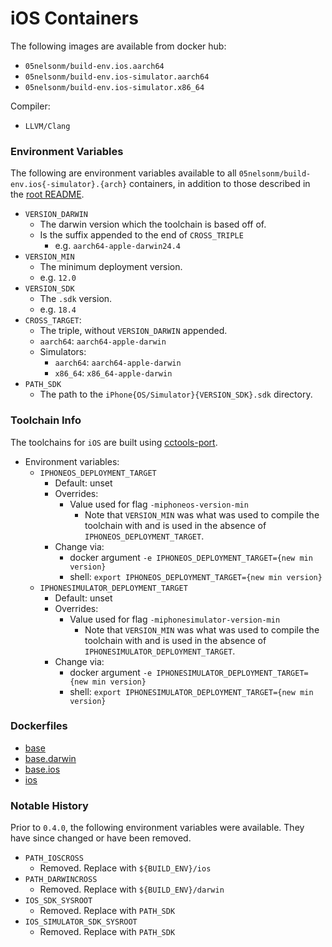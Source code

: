 # iOS Containers

The following images are available from docker hub:
- `05nelsonm/build-env.ios.aarch64`
- `05nelsonm/build-env.ios-simulator.aarch64`
- `05nelsonm/build-env.ios-simulator.x86_64`

Compiler:
- `LLVM/Clang`

### Environment Variables

The following are environment variables available to all `05nelsonm/build-env.ios{-simulator}.{arch}` 
containers, in addition to those described in the [root README](../../README.md#environment-variables).

- `VERSION_DARWIN`
    - The darwin version which the toolchain is based off of.
    - Is the suffix appended to the end of `CROSS_TRIPLE`
        - e.g. `aarch64-apple-darwin24.4`
- `VERSION_MIN`
    - The minimum deployment version.
    - e.g. `12.0`
- `VERSION_SDK`
    - The `.sdk` version.
    - e.g. `18.4`
- `CROSS_TARGET`:
    - The triple, without `VERSION_DARWIN` appended.
    - `aarch64`: `aarch64-apple-darwin`
    - Simulators:
        - `aarch64`: `aarch64-apple-darwin`
        - `x86_64`: `x86_64-apple-darwin`
- `PATH_SDK`
    - The path to the `iPhone{OS/Simulator}{VERSION_SDK}.sdk` directory.

### Toolchain Info

The toolchains for `iOS` are built using [cctools-port][url-cctools].

- Environment variables:
    - `IPHONEOS_DEPLOYMENT_TARGET`
        - Default: unset
        - Overrides:
            - Value used for flag `-miphoneos-version-min`
                - Note that `VERSION_MIN` was what was used to compile the toolchain 
                  with and is used in the absence of `IPHONEOS_DEPLOYMENT_TARGET`.
        - Change via:
            - docker argument `-e IPHONEOS_DEPLOYMENT_TARGET={new min version}`
            - shell: `export IPHONEOS_DEPLOYMENT_TARGET={new min version}`
    - `IPHONESIMULATOR_DEPLOYMENT_TARGET`
        - Default: unset
        - Overrides:
            - Value used for flag `-miphonesimulator-version-min`
                - Note that `VERSION_MIN` was what was used to compile the toolchain 
                  with and is used in the absence of `IPHONESIMULATOR_DEPLOYMENT_TARGET`.
        - Change via:
            - docker argument `-e IPHONESIMULATOR_DEPLOYMENT_TARGET={new min version}`
            - shell: `export IPHONESIMULATOR_DEPLOYMENT_TARGET={new min version}`

### Dockerfiles

 - [base](../base/Dockerfile)
 - [base.darwin](../base/darwin/Dockerfile)
 - [base.ios](../base/darwin/cctools/Dockerfile)
 - [ios](Dockerfile)

### Notable History

Prior to `0.4.0`, the following environment variables were available. They have since changed or
have been removed.

- `PATH_IOSCROSS`
    - Removed. Replace with `${BUILD_ENV}/ios`
- `PATH_DARWINCROSS`
    - Removed. Replace with `${BUILD_ENV}/darwin`
- `IOS_SDK_SYSROOT`
    - Removed. Replace with `PATH_SDK`
- `IOS_SIMULATOR_SDK_SYSROOT`
    - Removed. Replace with `PATH_SDK`

[url-cctools]: https://github.com/tpoechtrager/cctools-port
